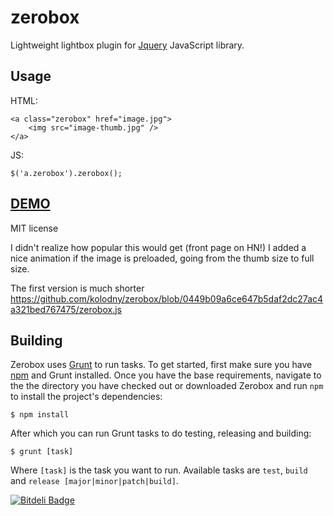 zerobox
=======

Lightweight lightbox plugin for [Jquery](http://jquery.com) JavaScript library.

## Usage

HTML:

    <a class="zerobox" href="image.jpg">
        <img src="image-thumb.jpg" />
    </a>

JS:

    $('a.zerobox').zerobox();

## [DEMO](http://goo.gl/30rcg)

MIT license

I didn't realize how popular this would get (front page on HN!) I added a nice animation if the image is preloaded, going from the thumb size to full size.

The first version is much shorter https://github.com/kolodny/zerobox/blob/0449b09a6ce647b5daf2dc27ac4a321bed767475/zerobox.js

## Building

Zerobox uses [Grunt](http://gruntjs.com/) to run tasks. To get started, first make sure you have [npm](https://npmjs.org/) and Grunt installed. Once you have the base requirements, navigate to the the directory you have checked out or downloaded Zerobox and run ```npm``` to install the project's dependencies:

    $ npm install

After which you can run Grunt tasks to do testing, releasing and building:

    $ grunt [task]

Where ```[task]``` is the task you want to run. Available tasks are ```test```, ```build``` and ```release [major|minor|patch|build]```.

[![Bitdeli Badge](https://d2weczhvl823v0.cloudfront.net/kolodny/zerobox/trend.png)](https://bitdeli.com/free "Bitdeli Badge")